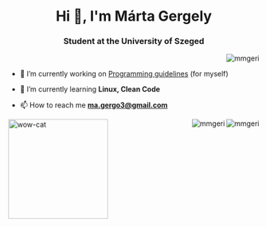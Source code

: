 <h1 align="center" >Hi 👋, I'm Márta Gergely</h1>
<h3 align="center">Student at the University of Szeged</h3>

<p>&nbsp;<img align="right" src="https://github-readme-stats.vercel.app/api?username=mmgeri&show_icons=true&locale=en&theme=radical" alt="mmgeri" /></p>

- 🔭 I’m currently working on [Programming guidelines](https://github.com/MMGeri/Programming-guidelines) (for myself)

- 🌱 I’m currently learning **Linux, Clean Code**

- 📫 How to reach me **ma.gergo3@gmail.com**

<img align="left" alt="wow-cat" width="200" src="https://i.pinimg.com/originals/ef/ed/65/efed65e64ae92033afe38847a89e8d13.gif">

<p><img align="right" src="https://github-readme-stats.vercel.app/api/top-langs?username=mmgeri&show_icons=true&locale=en&layout=compact&theme=radical" alt="mmgeri" /></p>



<p><img align="right" src="https://github-readme-streak-stats.herokuapp.com/?user=mmgeri&theme=radical" alt="mmgeri" />  </p>


